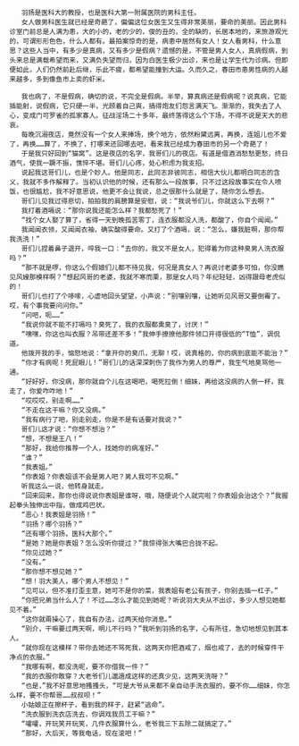        羽扬是医科大的教授，也是医科大第一附属医院的男科主任。
       女人做男科医生就已经是奇葩了，偏偏这位女医生又生得非常美丽，要命的美丽。因此男科诊室门前总是人满为患，大的小的，老的少的，俊的丑的，全的缺的，长居本地的，来旅游观光的，可谓形形色色，什么人都有。最拍案惊奇的是，病患中居然有女人！女人看男科，什么意思？这些人当中，有多少是真病，又有多少是假病？遗憾的是，不管是男人女人，真病假病，到头来总是满载希望而来，又满负失望而归，因为白医生极少出诊，来也是让学生代为诊病。但即便如此，人们仍然前赴后继，乐此不疲，都希望能撞到大运。久而久之，春田市患男性病的人越来越多，多到像鱼市上卖的虾米。

       我也病了，不是假病，确切的说，不完全是假病。半举，算真病还是假病呢？说真病，它能插能射，说假病，它只硬一半，光顾着自己爽，搞得炮友们怨言满天飞。渐渐的，我失去了人心，变成门可罗雀的孤家寡人。征战淫场二十多年，最终落得这么个下场，不得不说是天大的悲哀。
       每晚沉溺夜店，竟然没有一个女人来捧场，换个地方，依然粉黛远离，再换，连姐儿也不爱了，再换……算了，不换了，打哪来还回哪去吧，看来我已经成为春田市的另一个奇葩了！
       于是我只好回到“猫窝”。这是夜店的名字，我哥们儿的夜店。有道是借酒消愁愁更愁，终日酒气，使我一蹶不振，憔悴不堪。哥们儿心疼，处心积虑为我支招。
       说起我这哥们儿，也是个妙人。他是同志，此同志非彼同志，相信大伙儿都明白同志的含义，我就不多作解释了。当初认识他的时候，还有那么一段故事，只不过这段故事实在令人喷饭，也很尴尬，我不好意思说，他更不会让我说，总之很那什么就是了，随你怎么想去。
       哥们儿见我过得悲切，拍拍我的肩膀算是安慰，说：“我说爷们儿，你就这么下去啊？”
       我打着酒嗝说：“那你说我还能怎么样？我都愁死了！”
       “找个女人娶了算了，省得一天到晚孤苦零丁，连衣服都没人洗，都酸了，你自个闻闻。”
       我闻闻衣领，又闻闻衣袖，确实酸得要命。又打了个酒嗝，说：“怎么，嫌我脏啊，那你帮我洗洗！”
       哥们儿捏着鼻子退开，啐我一口：“去你的，我又不是女人，犯得着为你这种臭男人洗衣服吗？”
       “那不就是啰，你这么个假娘们儿都不待见我，何况是真女人？再说讨老婆多可怕，你没瞧见风嫂那模样啊？”想起风哥的老婆，我就不寒而栗，那是女人吗？年纪轻轻，凶得跟母老虎似的！
       哥们儿也打了个哆嗦，心虚地回头望望，小声说：“别嚷别嚷，让她听见风哥又要倒霉了。哎，有个事我要问问你。”
       “问吧，呃……”
       “我说你就不能不打嗝吗？臭死了，我的衣服都熏臭了，讨厌！”
       “嘿嘿，你这也叫衣服？吊带还差不多！”我伸手撩撩他那件领口开得很低的“T恤”，调侃道。
       他拨开我的手，恼怒地说：“拿开你的臭爪，无聊！哎，说真格的，你的病到底能不能治？”
       “你才有病呢！死屁眼儿！”哥们儿的话深深刺伤了我作为男人的尊严，我生气地臭骂他一通。
       “好好好，你没病，那你就自个儿在这喝吧，喝死拉倒！细妹，再给这没病的人倒一杯，我走了，你爱咋咋地！”
       “哎哎哎，别走啊……”
       “不走在这干嘛？你又没病。”
       “我有病行了吧，别走别走，你是不是有话要对我说？”
       哥们儿这才说：“你想不想治？”
       “想，不想是王八！”
       “那好，我给你推荐一个人，找她你的病准好。”
       “谁？”
       “我表姐。”
       “你表姐？你表姐该不会是男人吧？男人我可不见啊。”
       听我这么一说，他转身就走。
       “回来回来，那你也得说说你表姐是谁呀，哦，随便说个人就完啦？你表姐会治这个？”我握起拳头独伸出中指，做成鸡巴状。
       “恶心！我表姐是羽扬！”
       “羽扬？哪个羽扬？”
       “还有哪个羽扬，医科大那个。”
       “是她？她是你表姐？怎么没听你提过？”我惊得张大嘴巴合拢不起。
       “你见过她？”
       “没有。”
       “那你想不想见她？”
       “想！羽大美人，哪个男人不想见！”
       “见可以，但不准打歪主意，她可不是你的菜，我表姐有老公有孩子，你别去插一杠子。”
       “你把兄弟当什么人了！不过……怎么才能见到她呢？听说羽大夫从不出诊，多少人想见她都见不着。”
       “这你就甭操心了，我自有办法，过两天给你消息。”
       “别介，干嘛要过两天啊，明儿不行吗？”我听到羽扬的名字，心有所往，急切地想见到其本人。
       “就你现在这模样？带你去她还不骂死我，这两天你把酒戒了，烟也戒了，去的时候穿件干净点的衣服。”
       “我哪有啊，都没洗呢，要不你借我一件？”
       “我的衣服你敢穿？大老爷们儿邋遢成这样的还真少见，这两天洗呀？”
       “也是，”我不好意思地搔搔头，“可是大爷从来都不亲自动手洗衣服的，要不你……细妹，你怎么样，要不你帮哥……叔叔呗！”
       小姑娘正在擦杯子，看到我的样子，赶紧“逃命”。
       “洗衣服到洗衣店洗去，你调戏我员工干嘛？”
       “嚯嚯，开玩笑开玩笑，几件衣服算什么，老爷我三下五除二就搞定了。”
       “那好，大后天，等我电话，现在滚吧！”